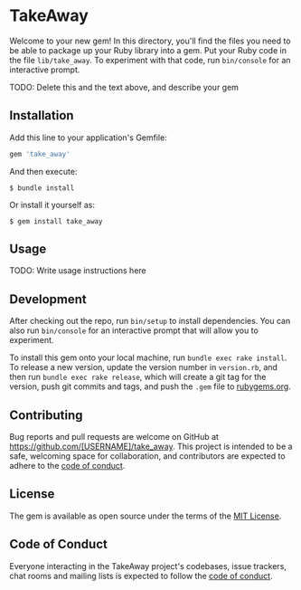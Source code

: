 # TakeAway

Welcome to your new gem! In this directory, you'll find the files you need to be able to package up your Ruby library into a gem. Put your Ruby code in the file `lib/take_away`. To experiment with that code, run `bin/console` for an interactive prompt.

TODO: Delete this and the text above, and describe your gem

## Installation

Add this line to your application's Gemfile:

```ruby
gem 'take_away'
```

And then execute:

    $ bundle install

Or install it yourself as:

    $ gem install take_away

## Usage

TODO: Write usage instructions here

## Development

After checking out the repo, run `bin/setup` to install dependencies. You can also run `bin/console` for an interactive prompt that will allow you to experiment.

To install this gem onto your local machine, run `bundle exec rake install`. To release a new version, update the version number in `version.rb`, and then run `bundle exec rake release`, which will create a git tag for the version, push git commits and tags, and push the `.gem` file to [rubygems.org](https://rubygems.org).

## Contributing

Bug reports and pull requests are welcome on GitHub at https://github.com/[USERNAME]/take_away. This project is intended to be a safe, welcoming space for collaboration, and contributors are expected to adhere to the [code of conduct](https://github.com/[USERNAME]/take_away/blob/master/CODE_OF_CONDUCT.md).


## License

The gem is available as open source under the terms of the [MIT License](https://opensource.org/licenses/MIT).

## Code of Conduct

Everyone interacting in the TakeAway project's codebases, issue trackers, chat rooms and mailing lists is expected to follow the [code of conduct](https://github.com/[USERNAME]/take_away/blob/master/CODE_OF_CONDUCT.md).
